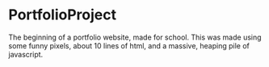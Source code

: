 # PortfolioProject
The beginning of a portfolio website, made for school.
This was made using some funny pixels, about 10 lines of html, and a massive, heaping pile of javascript.
